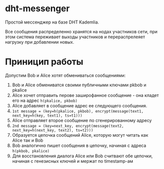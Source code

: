 # dht-messenger

Простой мессенджер на базе DHT Kademlia.

Все сообщения распределенно хранятся на нодах участников сети, при этом система переживает выходы участников и перераспрелеяет нагрузку при добавлении новых. 

# Приницип работы

Допустим Bob и Alice хотят обмениваться сообщениями:
1. Bob и Alice обмениватся своими публичными ключами pkbob и pkalice
2. Alice хочет отправить перове заширофанное сообщение - она кладет его на адрес `h(pkalice, pkbob)` 
4. Alice добавляет в сообщение адрес ее следующего сообщения. 
5. `1st message = (key=h(pkalice, pkbob), encrypt(message(text1, next_key=h(key, text1), ts=t1)))`
6. Alice отправляет второе сообщение по сгенерированному адресу 
7. `2nd message = (key=next_key, encrypt(message(text2, next_key=h(next_key, text2), ts=t2)))`
8. Образуется цепочка сообщений Alice, которую могут читать как Alice так и Bob
9. Bob аналогично пишет сообщения в цепочку, начиная с адреса `h(pkbob, pkalice)` 
10. Для восстановления диалога Alice или Bob считвают обе цепочки, начиная с генезисных ключей и мержат по timestamp-ам
